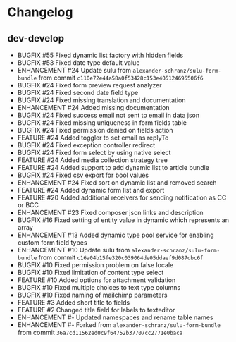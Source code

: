 # Changelog

## dev-develop

 - BUGFIX      #55    Fixed dynamic list factory with hidden fields
 - BUGFIX      #53    Fixed date type default value
 - ENHANCEMENT #24    Update sulu from `alexander-schranz/sulu-form-bundle` from commit `c110e72e44a58a0f53428c153e405124695506f6`
 - BUGFIX      #24    Fixed form preview request analyzer
 - BUGFIX      #24    Fixed second date field type
 - BUGFIX      #24    Fixed missing translation and documentation
 - ENHANCEMENT #24    Added missing documentation
 - BUGFIX      #24    Fixed success email not sent to email in data json
 - BUGFIX      #24    Fixed missing uniqueness in form fields table
 - BUGFIX      #24    Fixed permission denied on fields action
 - FEATURE     #24    Added toggler to set email as replyTo
 - BUGFIX      #24    Fixed exception controller redirect
 - BUGFIX      #24    Fixed form select by using native select
 - FEATURE     #24    Added media collection strategy tree
 - FEATURE     #24    Added support to add dynamic list to article bundle
 - BUGFIX      #24    Fixed csv export for bool values
 - ENHANCEMENT #24    Fixed sort on dynamic list and removed search
 - FEATURE     #24    Added dynamic form list and export
 - FEATURE     #20    Added additional receivers for sending notification as CC or BCC
 - ENHANCEMENT #23    Fixed composer json links and description
 - BUGFIX      #16    Fixed setting of entity value in dynamic which represents an array
 - ENHANCEMENT #13    Added dynamic type pool service for enabling custom form field types
 - ENHANCEMENT #10    Update sulu from `alexander-schranz/sulu-form-bundle` from commit `c16a04b15fe320c039064de05ddaef9d087dbc6f`
 - BUGFIX      #10    Fixed permission problem on false locale
 - BUGFIX      #10    Fixed limitation of content type select
 - FEATURE     #10    Added options for attachment validation
 - BUGFIX      #10    Fixed multiple choices to text type columns
 - BUGFIX      #10    Fixed naming of mailchimp parameters
 - FEATURE     #3     Added short title to fields
 - FEATURE     #2     Changed title field for labels to texteditor
 - ENHANCEMENT #-     Updated namespaces and rename table names
 - ENHANCEMENT #-     Forked from `alexander-schranz/sulu-form-bundle` from commit `36a7cd11562ed0c9f64752b37707cc2771e0baca`
